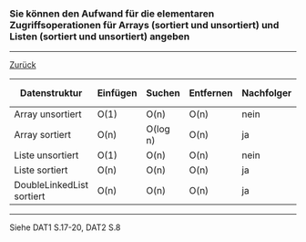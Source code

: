 ### Sie können den Aufwand für die elementaren Zugriffsoperationen für Arrays (sortiert und unsortiert) und Listen (sortiert und unsortiert) angeben

---

[Zurück](700datenstrukturen.md)


| Datenstruktur             | Einfügen | Suchen   | Entfernen | Nachfolger | Vorgänger | sortierte Ausgabe |
|---------------------------|----------|----------|-----------|------------|-----------|-------------------|
| Array unsortiert          | O(1)     | O(n)     | O(n)      | nein       | nein      | nein              |
| Array sortiert            | O(n)     | O(log n) | O(n)      | ja         | ja        | ja                |
| Liste unsortiert          | O(1)     | O(n)     | O(n)      | nein       | nein      | nein              |
| Liste sortiert            | O(n)     | O(n)     | O(n)      | ja         | nein      | ja                |
| DoubleLinkedList sortiert | O(n)     | O(n)     | O(n)      | ja         | ja        | ja                |

---
Siehe DAT1 S.17-20, DAT2 S.8
